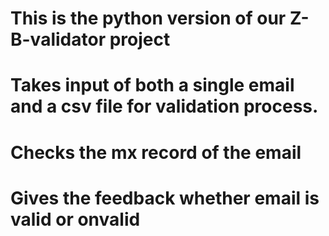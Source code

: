 # This is the python version of our Z-B-validator project

# Takes input of both a single email and a csv file for validation process.

# Checks the mx record of the email

# Gives the feedback whether email is valid or onvalid